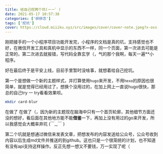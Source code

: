 ```yaml
---
title: 给自己挖两个坑(ーー゛)
date: 2021-05-17 10:57:38
categories: ['碎碎念']
tags: ['挖坑']
cover: https://cloud.miiiku.xyz/src/images/cover/cover-note.jpeg?x-oss-process=style/webp
---
```


刚把接手的一个小程序项目功能开发完，小程序的文档是真的坑，支持感觉也不好，在微信开发工具和真机中显示的东西不一样，同一个页面，第一次进去可能是正常的，第二次进去就报错，写代码全靠玄学（，气的那个我啊，每天一遍**小程序。

好在最后终于是平安上线，目前手里暂时没啥事，就想着给自己挖坑。

第一个是想做一个新的主题样式，并打算使用`hugo`来开发，不用`hexo`的原因也很简单，就是觉得已经用过了，想换个没用过的，在加上网上一直说hugo很快，那总的自己try 一 try看看效果呗。

```bash
mkdir card-blur
```

在做了 在做了（，因为新的主题现在脑海中只有一个首页轮廓，其他细节方面还没的想好，看后面在其他地方能不能**借鉴**一下，再加上没有用过的go来开发，所以我感觉会大概率弃坑 (￣_,￣ )

第二个坑就是想通过微信来发表文章，把想发布的内容发送给公众号，公众号收到内容以后生成md文件并推送的到github。这也只是一个很笼统的计划，也不知道有没有api支持这样操作。反正先想一想又不要钱，万一实现了呢（
